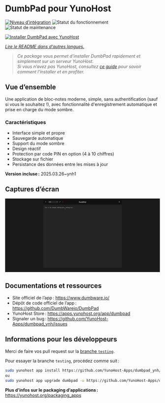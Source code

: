 <!--
Nota bene : ce README est automatiquement généré par <https://github.com/YunoHost/apps/tree/master/tools/readme_generator>
Il NE doit PAS être modifié à la main.
-->

# DumbPad pour YunoHost

[![Niveau d’intégration](https://apps.yunohost.org/badge/integration/dumbpad)](https://ci-apps.yunohost.org/ci/apps/dumbpad/)
![Statut du fonctionnement](https://apps.yunohost.org/badge/state/dumbpad)
![Statut de maintenance](https://apps.yunohost.org/badge/maintained/dumbpad)

[![Installer DumbPad avec YunoHost](https://install-app.yunohost.org/install-with-yunohost.svg)](https://install-app.yunohost.org/?app=dumbpad)

*[Lire le README dans d'autres langues.](./ALL_README.md)*

> *Ce package vous permet d’installer DumbPad rapidement et simplement sur un serveur YunoHost.*  
> *Si vous n’avez pas YunoHost, consultez [ce guide](https://yunohost.org/install) pour savoir comment l’installer et en profiter.*

## Vue d’ensemble

Une application de bloc-notes moderne, simple, sans authentification (sauf si vous le souhaitez !), avec fonctionnalité d'enregistrement automatique et prise en charge du mode sombre.

### Caractéristiques

- Interface simple et propre
- Sauvegarde automatique
- Support du mode sombre
- Design réactif
- Protection par code PIN en option (4 à 10 chiffres)
- Stockage sur fichier
- Persistance des données entre les mises à jour
    

**Version incluse :** 2025.03.26~ynh1

## Captures d’écran

![Capture d’écran de DumbPad](./doc/screenshots/screenshot.png)

## Documentations et ressources

- Site officiel de l’app : <https://www.dumbware.io/>
- Dépôt de code officiel de l’app : <https://github.com/DumbWareio/DumbPad>
- YunoHost Store : <https://apps.yunohost.org/app/dumbpad>
- Signaler un bug : <https://github.com/YunoHost-Apps/dumbpad_ynh/issues>

## Informations pour les développeurs

Merci de faire vos pull request sur la [branche `testing`](https://github.com/YunoHost-Apps/dumbpad_ynh/tree/testing).

Pour essayer la branche `testing`, procédez comme suit :

```bash
sudo yunohost app install https://github.com/YunoHost-Apps/dumbpad_ynh/tree/testing --debug
ou
sudo yunohost app upgrade dumbpad -u https://github.com/YunoHost-Apps/dumbpad_ynh/tree/testing --debug
```

**Plus d’infos sur le packaging d’applications :** <https://yunohost.org/packaging_apps>
